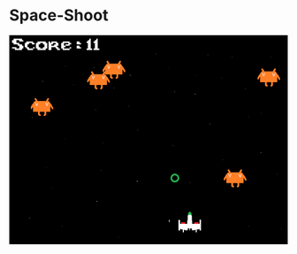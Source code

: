 # Space-Shoot
![alt text](https://raw.githubusercontent.com/Dunvantkai/-Space-Game/refs/heads/main/Photos/Capture.PNG)
